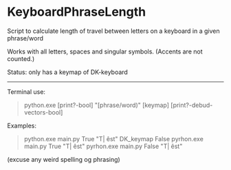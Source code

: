 # KeyboardPhraseLength
Script to calculate length of travel between letters on a keyboard in a given phrase/word

Works with all letters, spaces and singular symbols. (Accents are not counted.)

Status:
only has a keymap of DK-keyboard

____________________________________________________________

Terminal use:

> python.exe [print?-bool] "[phrase/word)" [keymap] [print?-debud-vectors-bool]

Examples:
> python.exe  main.py True "T| êst" DK_keymap False
> pyrhon.exe main.py True "T| êst"
> pyrhon.exe main.py False "T| êst"

(excuse any weird spelling og phrasing)
